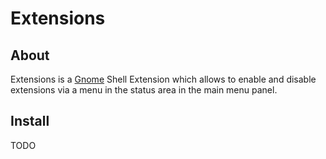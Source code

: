 # Extensions
## About
Extensions is a [Gnome](https://www.gnome.org/) Shell Extension which allows to enable and disable extensions via a menu in the status area in the main menu panel. 

## Install
TODO

